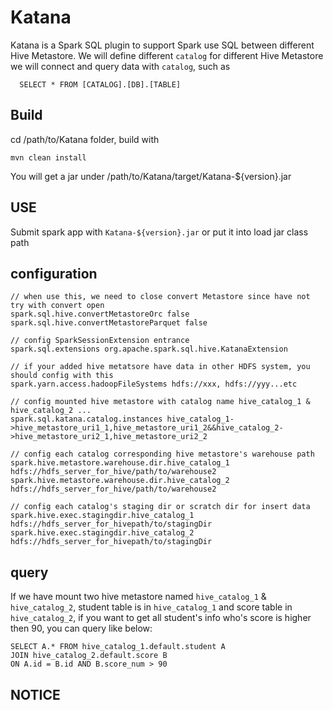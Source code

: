 # Katana

Katana is a Spark SQL plugin to support Spark use SQL between different Hive Metastore. 
We will define different `catalog` for different Hive Metastore we will connect and query
data with `catalog`, such as 
```
  SELECT * FROM [CATALOG].[DB].[TABLE]
```

## Build

cd /path/to/Katana folder, build with 
```
mvn clean install
```
You will get a jar under /path/to/Katana/target/Katana-${version}.jar

## USE
Submit spark app with `Katana-${version}.jar` or put it into load jar class path

## configuration

```
// when use this, we need to close convert Metastore since have not try with convert open
spark.sql.hive.convertMetastoreOrc false
spark.sql.hive.convertMetastoreParquet false	
  
// config SparkSessionExtension entrance
spark.sql.extensions org.apache.spark.sql.hive.KatanaExtension
  
// if your added hive metatsore have data in other HDFS system, you should config with this 
spark.yarn.access.hadoopFileSystems hdfs://xxx, hdfs://yyy...etc
  
// config mounted hive metastore with catalog name hive_catalog_1 & hive_catalog_2 ...
spark.sql.katana.catalog.instances hive_catalog_1->hive_metastore_uri1_1,hive_metastore_uri1_2&&hive_catalog_2->hive_metastore_uri2_1,hive_metastore_uri2_2
	
// config each catalog corresponding hive metastore's warehouse path 
spark.hive.metastore.warehouse.dir.hive_catalog_1 hdfs://hdfs_server_for_hive/path/to/warehouse2
spark.hive.metastore.warehouse.dir.hive_catalog_2 hdfs://hdfs_server_for_hive/path/to/warehouse2

// config each catalog's staging dir or scratch dir for insert data
spark.hive.exec.stagingdir.hive_catalog_1 hdfs://hdfs_server_for_hivepath/to/stagingDir
spark.hive.exec.stagingdir.hive_catalog_2 hdfs://hdfs_server_for_hivepath/to/stagingDir

```

## query
If we have mount two hive metastore named `hive_catalog_1` & `hive_catalog_2`, student table is in `hive_catalog_1` and 
score table in `hive_catalog_2`,  if you want to get all student's info who's score is higher then 90, you can query like below:

```
SELECT A.* FROM hive_catalog_1.default.student A 
JOIN hive_catalog_2.default.score B 
ON A.id = B.id AND B.score_num > 90
```


## NOTICE
